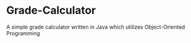 # Grade-Calculator
A simple grade calculator written in Java which utilizes Object-Oriented Programming

